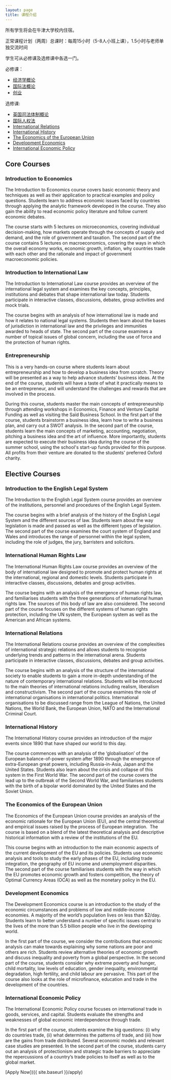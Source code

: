 ```yaml
---
layout: page
title: 课程介绍
---
```


所有学生将会在牛津大学校内住宿。

正常课程计划（两周）总课时：每周15小时（5-8人小班上课），1.5小时与老师单独交流时间

学生可从必修课及选修课中各选一门。


必修课：

 - [经济学概论](#1)
 - [国际法概论](#2)
 - [创业](#3)

选修课:

 - [英国司法体制概论](#4)
 - [国际人权法](#5)
 - [International Relations](#6)
 - [International History](#7)
 - [The Economics of the European Union](#8)
 - [Development Economics](#9)
 - [International Economic Policy](#10)

## Core Courses

### <a name="1">Introduction to Economics</a>

The Introduction to Economics course covers basic economic theory and techniques as well as their application to practical examples and policy questions. Students learn to address economic issues faced by countries through applying the analytic framework developed in the course. They also gain the ability to read economic policy literature and follow current economic debates. 

The course starts with 5 lectures on microeconomics, covering individual decision-making, how markets operate through the concepts of supply and demand, and the role of government and taxation. The second part of the course contains 5 lectures on macroeconomics, covering the ways in which the overall economy works, economic growth, inflation, why countries trade with each other and the rationale and impact of government macroeconomic policies. 

### <a name="2">Introduction to International Law</a>

The Introduction to International Law course provides an overview of the international legal system and examines the key concepts, principles, institutions and debates that shape international law today. Students participate in interactive classes, discussions, debates, group activities and mock trials.

The course begins with an analysis of how international law is made and how it relates to national legal systems. Students then learn about the bases of jurisdiction in international law and the privileges and immunities awarded to heads of state. The second part of the course examines a number of topical issues of global concern, including the use of force and the protection of human rights. 

### <a name="3">Entrepreneurship</a>

This is a very hands-on course where students learn about entrepreneurship and how to develop a business idea from scratch. Theory will be presented as a way to help advance students’ business ideas. At the end of the course, students will have a taste of what it practically means to be an entrepreneur, and will understand the challenges and rewards that are involved in the process.

During this course, students master the main concepts of entrepreneurship through attending workshops in Economics, Finance and Venture Capital Funding as well as visiting the Saïd Business School. In the first part of the course, students brainstorm a business idea, learn how to write a business plan, and carry out a SWOT analysis. In the second part of the course, students learn the main concepts of marketing, accounting, negotiation, pitching a business idea and the art of influence. More importantly, students are expected to execute their business idea during the course of the summer school, using the school's start-up funds provided for this purpose. All profits from their venture are donated to the students' preferred Oxford charity.

## Elective Courses

### <a name="4">Introduction to the English Legal System</a>

The Introduction to the English Legal System course provides an overview of the institutions, personnel and procedures of the English Legal System. 

The course begins with a brief analysis of the history of the English Legal System and the different sources of law. Students learn about the way legislation is made and passed as well as the different types of legislation. The second part of the course examines the court system of England and Wales and introduces the range of personnel within the legal system, including the role of judges, the jury, barristers and solicitors. 

### <a name="5">International Human Rights Law</a>

The International Human Rights Law course provides an overview of the body of international law designed to promote and protect human rights at the international, regional and domestic levels. Students participate in interactive classes, discussions, debates and group activities.

The course begins with an analysis of the emergence of human rights law, and familiarises students with the three generations of international human rights law. The sources of this body of law are also considered. The second part of the course focuses on the different systems of human rights protection, including the UN system, the European system as well as the American and African systems. 

### <a name="6">International Relations</a>

The International Relations course provides an overview of the complexities of international strategic relations and allows students to recognise underlying trends and patterns in the international arena. Students participate in interactive classes, discussions, debates and group activities.

The course begins with an analysis of the structure of the international society to enable students to gain a more in-depth understanding of the nature of contemporary international relations. Students will be introduced to the main theories of international relations including realism, liberalism and constructivism. The second part of the course examines the role of international organisations in international politics. International organisations to be discussed range from the League of Nations, the United Nations, the World Bank, the European Union, NATO and the International Criminal Court. 

### <a name="7">International History</a>

The International History course provides an introduction of the major events since 1890 that have shaped our world to this day. 

The course commences with an analysis of the ‘globalisation’ of the European balance-of-power system after 1890 through the emergence of extra-European great powers, including Russia-in-Asia, Japan and the United States. Students also learn about the crisis and collapse of this system in the First World War. The second part of the course covers the lead up to the outbreak of the Second World War, and familiarises students with the birth of a bipolar world dominated by the United States and the Soviet Union.

### <a name="8">The Economics of the European Union</a>

The Economics of the European Union course provides an analysis of the economic rationale for the European Union (EU), and the central theoretical and empirical issues raised by the process of European integration.  The course is based on a blend of the latest theoretical analysis and descriptive historical information with a review of the institutions of the EU.

This course begins with an introduction to the main economic aspects of the current development of the EU and its policies. Students use economic analysis and tools to study the early phases of the EU, including trade integration, the geography of EU income and unemployment disparities. The second part of the course familiarises students with the way in which the EU promotes economic growth and fosters competition, the theory of Optimal Currency Areas (OCA) as well as the monetary policy in the EU.  

### <a name="9">Development Economics</a>

The Development Economics course is an introduction to the study of the economic circumstances and problems of low and middle-income economies. A majority of the world’s population lives on less than $2/day. Students learn to better understand a number of specific issues central to the lives of the more than 5.5 billion people who live in the developing world. 

In the first part of the course, we consider the contributions that economic analysis can make towards explaining why some nations are poor and others are rich. Students review alternative theories of economic growth and discuss inequality and poverty from a global perspective. In the second part of the course, students consider why extreme poverty and hunger, child mortality, low levels of education, gender inequality, environmental degradation, high fertility, and child labour are pervasive. This part of the course also looks at the role of microfinance, education and trade in the development of the countries. 

### <a name="10">International Economic Policy</a>

The International Economic Policy course focuses on international trade in goods, services, and capital. Students evaluate the strengths and weaknesses of global economic interdependence through trade. 

In the first part of the course, students examine the big questions: (i) why do countries trade, (ii) what determines the patterns of trade, and (iii) how are the gains from trade distributed. Several economic models and relevant case studies are presented. In the second part of the course, students carry out an analysis of protectionism and strategic trade barriers to appreciate the repercussions of a country’s trade policies to itself as well as to the global market.

[Apply Now]({{ site.baseurl }}/apply)
 
